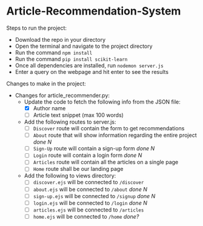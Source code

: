 # Article-Recommendation-System

Steps to run the project:

 - Download the repo in your directory
 - Open the terminal and navigate to the project directory
 - Run the command `npm install`
 - Run the command `pip install scikit-learn`
 - Once all dependencies are installed, run `nodemon server.js`
 - Enter a query on the webpage and hit enter to see the results

Changes to make in the project:

- Changes for article_recommender.py:
    - Update the code to fetch the following info from the JSON file:
        - [x] Author name
        - [ ] Article text snippet (max 100 words)
    - Add the following routes to server.js:
        - [ ] `Discover` route will contain the form to get recommendations
        - [ ]  `About` route that will show information regarding the entire project  <i>done N</i>
        - [ ] `Sign-Up` route will contain a sign-up form <i>done N</i>
        - [ ] `Login` route will contain a login form  <i>done N</i>
        - [ ] `Articles` route will contain all the articles on a single page
        - [ ] `Home` route shall be our landing page
    - Add the following to views directory:
        - [ ] `discover.ejs` will be connected to `/discover`
        - [ ] `about.ejs` will be connected to `/about` <i>done N</i>
        - [ ] `sign-up.ejs` will be connected to `/signup` <i>done N</i>
        - [ ] `login.ejs` will be connected to `/login`  <i>done N</i>
        - [ ] `articles.ejs` will be connected to `/articles`
        - [ ] `home.ejs` will be connected to `/home` <i>done?</i>
